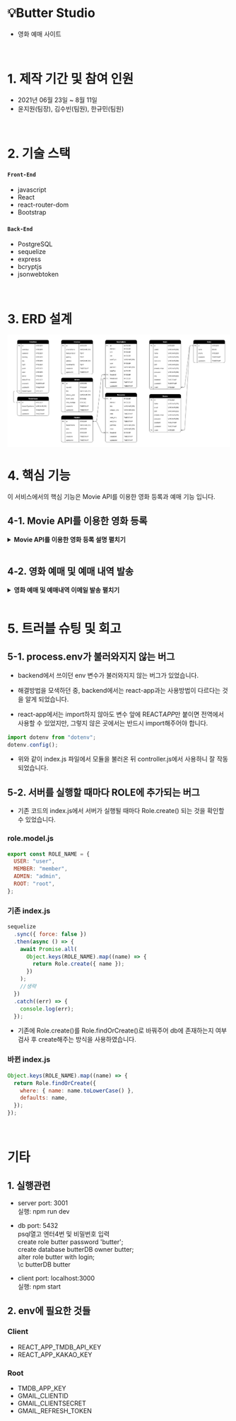 # 💡Butter Studio

- 영화 예매 사이트

</br>

# 1. 제작 기간 및 참여 인원

- 2021년 06월 23일 ~ 8월 11일
- 윤지원(팀장), 김수빈(팀원), 한규민(팀원)

</br>

# 2. 기술 스택

#### `Front-End`

- javascript
- React
- react-router-dom
- Bootstrap

#### `Back-End`

- PostgreSQL
- sequelize
- express
- bcryptjs
- jsonwebtoken

</br>

# 3. ERD 설계

![ERD설계](https://github.com/99-Yoon/Butter-Studio/blob/1b7503eae356877d1d554b1cd99d803e135a1837/Documents/ERD.PNG)

# 4. 핵심 기능

이 서비스에서의 핵심 기능은 Movie API를 이용한 영화 등록과 예매 기능 입니다.

## 4-1. Movie API를 이용한 영화 등록

<details>
<summary><b>Movie API를 이용한 영화 등록 설명 펼치기</b></summary>
<div markdown="1">

![영화 등록 전체 흐름](https://github.com/99-Yoon/Butter-Studio/blob/777123da1e0ca8659a234255c775b61db976f40c/Documents/images/TMDB%20insert%20movie1.png)

### (1) TMDB API 사용하기

**1\. TMDB란?**

TMDB는 영화, TV프로그램, 배우, 이미지에 대한 정보를 저장한 데이터베이스입니다.   
API를 무료로 사용할 수 있으며, 옛날 영화부터 최신 영화까지 방대한 양의 정보를 가지고 있다는 장점때문에 선택하였습니다.

**2\. API 요청 (기본)**

```js
const movie = await axios.get(
  `https://api.themoviedb.org/3/movie/${movieId}?api_key=${process.env.TMDB_APP_KEY}&language=ko-KR`
);
```

- 서버 측에서 axios.get을 이용하여 tmdb서버에 요청한다.
- `movieId` : 클라이언트 측에서 받아온다.
- `api_key` : 보안을 위해 dotenv를 사용하여 .env 파일에 저장한 key를 불러온다.

**3\. 사용한 API 주소 목록**

- `/movie/${movieId}` : 특정 영화에 대한 상세 정보
- `/movie/${movieId}/images` : 특정 영화에 대한 이미지(포스터 등) 정보
- `/movie/${movieId}/videos` : 특정 영화에 대한 비디오(예고편 등) 정보
- `/movie/${movieId}/credits` : 특정 영화 제작에 기여한 사람들의 목록
- `/discover/movie` : 각종 파라미터(발매일, 지역 등)에 의해 필터링 된 영화 목록
- `/search/movie?query=  ???   `: 쿼리와 일치하는 영화 목록

### (2) 실제 사이트에 적용한 모습

**1\. ADMIN - 영화 등록**

[https://yoon1999.tistory.com/12](https://yoon1999.tistory.com/12)

![영화등록UI](https://github.com/99-Yoon/Butter-Studio/blob/24cabcd0d497ade534c1613b25fdb2a88d489cef/Documents/images/TMDB%20insert%20movie2.png)

**2\. HOME - 무비차트**

[https://yoon1999.tistory.com/13](https://yoon1999.tistory.com/13)

![무비차트UI](https://github.com/99-Yoon/Butter-Studio/blob/24cabcd0d497ade534c1613b25fdb2a88d489cef/Documents/images/TMDB%20movie%20chart.png)

</div>
</details>

<br/>

## 4-2. 영화 예매 및 예매 내역 발송

<details>
<summary><b>영화 예매 및 예매내역 이메일 발송 펼치기</b></summary>
<div markdown="1">

![영화예매 전체흐름](https://github.com/99-Yoon/Butter-Studio/blob/d700198afa395b961ae31eb20af4bad7b5c3cad0/Documents/images/reservation%201.png)

### (1) 영화 예매하기

**1\. 영화, 극장, 상영시간표 선택**

![reservation 1-1](https://github.com/99-Yoon/Butter-Studio/blob/24cabcd0d497ade534c1613b25fdb2a88d489cef/Documents/images/reservation%201-1.png)

- Butter DB에 저장된 영화를 불러옵니다. 영화를 선택하면 TMDB에서 해당 영화에 대한 정보를 불러와 state에 저장합니다.
- 극장을 선택합니다.
- 날짜를 선택하면 해당 영화가 해당 날짜에 상영하는 시간표를 불러옵니다. 선택하면 state에 저장합니다.

**2\. 인원, 좌석 선택**

![reservation 1-2](https://github.com/99-Yoon/Butter-Studio/blob/24cabcd0d497ade534c1613b25fdb2a88d489cef/Documents/images/reservation%201-2.png)

- 상영시간표에 존재하는 상영관 정보를 바탕으로 좌석 정보를 불러옵니다.
- 예매 DB에서 이미 예매된 좌석이 있는 지 검색 후 불러옵니다.

![reservation 1-3](https://github.com/99-Yoon/Butter-Studio/blob/24cabcd0d497ade534c1613b25fdb2a88d489cef/Documents/images/reservation%201-3.png)

- 좌석을 선택하면 관람료 정보와 상영관 정보를 바탕으로 총 결제 금액이 계산됩니다.

![reservation 1-4](https://github.com/99-Yoon/Butter-Studio/blob/24cabcd0d497ade534c1613b25fdb2a88d489cef/Documents/images/reservation%201-4.png)

- 결제하기를 눌렀을 때 로그인 되어 있지 않은 상태이면 로그인을 하거나 비회원 예매를 진행할 수 있도록 모달(팝업)창이 뜨게 됩니다.

### (2) 결제하기 - 카카오페이

**1\. 정보 입력 및 결제수단 선택**

![payment 1](https://github.com/99-Yoon/Butter-Studio/blob/24cabcd0d497ade534c1613b25fdb2a88d489cef/Documents/images/payment%201.png)
![payment 2](https://github.com/99-Yoon/Butter-Studio/blob/24cabcd0d497ade534c1613b25fdb2a88d489cef/Documents/images/payment%202.png)

- 회원일 경우 회원 정보를 불러옵니다.
- 비회원일 경우 정보를 반드시 입력해야 합니다.

![payment 3](https://github.com/99-Yoon/Butter-Studio/blob/24cabcd0d497ade534c1613b25fdb2a88d489cef/Documents/images/payment%203.png)

- 결제 수단을 선택한 뒤 결제하기 버튼을 클릭합니다.

**2\. 카카오페이 결제**

![payment 4-1](https://github.com/99-Yoon/Butter-Studio/blob/24cabcd0d497ade534c1613b25fdb2a88d489cef/Documents/images/payment%204-1.png)
![payment 4-2](https://github.com/99-Yoon/Butter-Studio/blob/24cabcd0d497ade534c1613b25fdb2a88d489cef/Documents/images/payment%204-2.png)

- 상품정보 등 필요한 정보들을 카카오 측에 보내면 카카오 서버에서 결제가 진행될 URL을 보내줍니다.
- 해당 URL을 열어 결제를 진행합니다.
- 더 자세한 내용은 블로그 참고 [[API] 카카오페이 API 사용하기 - 단건결제](https://yoon1999.tistory.com/14)

### (3) 결제내역 이메일 발송

![email](https://github.com/99-Yoon/Butter-Studio/blob/24cabcd0d497ade534c1613b25fdb2a88d489cef/Documents/images/email.png)

- 결제완료 페이지에서 useEffect를 이용하여 결제 내역에 대한 이메일 발송을 합니다.
- 더 자세한 내용은 블로그 참고 [[NodeJS] Nodemailer로 이메일 보내기(Gmail)](https://yoon1999.tistory.com/15)

</div>
</details>

<br/>

# 5. 트러블 슈팅 및 회고

## 5-1. process.env가 불러와지지 않는 버그

- backend에서 쓰이던 env 변수가 불러와지지 않는 버그가 있었습니다.

- 해결방법을 모색하던 중, backend에서는 react-app과는 사용방법이 다르다는 것을 알게 되었습니다.
- react-app에서는 import하지 않아도 변수 앞에 REACT*APP*만 붙이면 전역에서 사용할 수 있었지만, 그렇지 않은 곳에서는 반드시 import해주어야 합니다.

```js
import dotenv from "dotenv";
dotenv.config();
```

- 위와 같이 index.js 파일에서 모듈을 불러온 뒤 controller.js에서 사용하니 잘 작동되었습니다.

## 5-2. 서버를 실행할 때마다 ROLE에 추가되는 버그

- 기존 코드의 index.js에서 서버가 실행될 때마다 Role.create() 되는 것을 확인할 수 있었습니다.

### role.model.js

```js
export const ROLE_NAME = {
  USER: "user",
  MEMBER: "member",
  ADMIN: "admin",
  ROOT: "root",
};
```

### 기존 index.js

```js
sequelize
  .sync({ force: false })
  .then(async () => {
    await Promise.all(
      Object.keys(ROLE_NAME).map((name) => {
        return Role.create({ name });
      })
    );
    //생략
  })
  .catch((err) => {
    console.log(err);
  });
```

- 기존에 Role.create()를 Role.findOrCreate()로 바꿔주어 db에 존재하는지 여부 검사 후 create해주는 방식을 사용하였습니다.

### 바뀐 index.js

```js
Object.keys(ROLE_NAME).map((name) => {
  return Role.findOrCreate({
    where: { name: name.toLowerCase() },
    defaults: name,
  });
});
```

<br/>

# 기타

## 1. 실행관련

- server
  port: 3001  
  실행: npm run dev

- db
  port: 5432  
  psql열고 엔터4번 및 비밀번호 입력  
  create role butter password 'butter';  
  create database butterDB owner butter;  
  alter role butter with login;  
  \c butterDB butter

- client
  port: localhost:3000  
  실행: npm start

## 2. env에 필요한 것들

### Client

- REACT_APP_TMDB_API_KEY
- REACT_APP_KAKAO_KEY

### Root

- TMDB_APP_KEY
- GMAIL_CLIENTID
- GMAIL_CLIENTSECRET
- GMAIL_REFRESH_TOKEN
